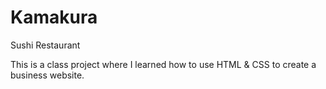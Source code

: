 # Kamakura
Sushi Restaurant

This is a class project where I learned how to use HTML & CSS to create a business website.
